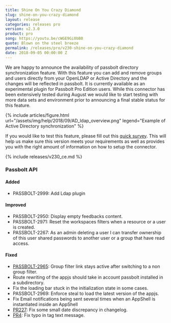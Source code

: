 ```yaml
---
title: Shine On You Crazy Diamond
slug: shine-on-you-crazy-diamond
layout: release
categories: releases pro
version: v2.3.0
product: pro
song: https://youtu.be/cWGE9Gi0bB0
quote: Blown on the steel breeze
permalink: /releases/pro/v230-shine-on-you-crazy-diamond
date: 2018-09-05 00:00:00 Z
---
```


We are happy to announce the availability of passbolt directory synchronization feature. With this feature you can add
and remove groups and users directly from your OpenLDAP or Active Directory and the changes will be reflected in passbolt.
It is currently available as an experimental plugin for Passbolt Pro Edition users. While this connector has been
extensively tested during August we would like to start testing with more data sets and environment prior to announcing
a final stable status for this feature.

{% include articles/figure.html
    url="/assets/img/help/2018/09/AD_ldap_overview.png"
    legend="Example of Active Directory synchronization"
%}

If you would like to test this feature, please fill out this [quick survey](https://passbolt.typeform.com/to/tDL8Qa).
This will help us make sure this version meets your requirements as well as provides you with the right amount of
information on how to setup the connector.

{% include releases/v230_ce.md %}

### Passbolt API
#### Added
- PASSBOLT-2999: Add Ldap plugin

#### Improved
- PASSBOLT-2950: Display empty feedbacks content.
- PASSBOLT-2971: Reset the workspaces filters when a resource or a user is created.
- PASSBOLT-2267: As an admin deleting a user I can transfer ownership of this user shared passwords to another user or a group that have read access.

#### Fixed
- [PASSBOLT-2965](https://github.com/passbolt/passbolt-appjs/issues/6): Group filter link stays active after switching to a non group filter.
- Route rewriting of the appjs should take in account passbolt installed in a subdirectory.
- Fix the loading bar stuck in the initialization state in some cases.
- PASSBOLT-2969: Enforce steal to load the latest version of the appjs.
- Fix Email notifications being sent several times when an AppShell is instantiated inside an AppShell
- [PR227](https://github.com/passbolt/passbolt_api/pull/277): Fix some small date discrepancy in changelog.
- [PR4](https://github.com/passbolt/passbolt-appjs/pull/4/): Fix typo in tag text message.

